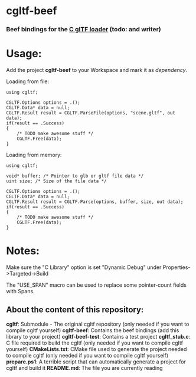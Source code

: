# cgltf-beef
### Beef bindings for the [C glTF loader](https://github.com/jkuhlmann/cgltf) (todo: and writer)

# Usage:

Add the project **cgltf-beef** to your Workspace and mark it as *dependency*.

Loading from file:
```beef
using cgltf;

CGLTF.Options options = .();
CGLTF.Data* data = null;
CGLTF.Result result = CGLTF.ParseFile(options, "scene.gltf", out data);
if(result == .Success)
{
    /* TODO make awesome stuff */
    CGLTF.Free(data);
}
```
Loading from memory:
```beef
using cgltf;

void* buffer; /* Pointer to glb or gltf file data */
uint size; /* Size of the file data */

CGLTF.Options options = .();
CGLTF.Data* data = null;
CGLTF.Result result = CGLTF.Parse(options, buffer, size, out data);
if(result == .Success)
{
    /* TODO make awesome stuff */
    CGLTF.Free(data);
}
```

# Notes:
Make sure the "C Library" option is set "Dynamic Debug" under Properties->Targeted->Build

The "USE_SPAN" macro can be used to replace some pointer-count fields with Spans.

## About the content of this repository:
**cgltf**: Submodule - The original cgltf repository (only needed if you want to compile cgltf yourself)
**cgltf-beef**: Contains the beef bindings (add this library to your project)
**cgltf-beef-test**: Contains a test project
**cgltf_stub.c**: C file required to build the cgltf (only needed if you want to compile cgltf yourself)
**CMakeLists.txt**: CMake file used to generate the project needed to compile cgltf (only needed if you want to compile cgltf yourself)
**prepare.ps1**: A terrible script that can automatically generate a project for cgltf and build it
**README.md**: The file you are currently reading